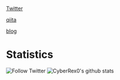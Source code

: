 <!--### Hi there 👋-->

[Twitter](https://twitter.com/yosuke_yamakawa)

[qiita](https://qiita.com/honahuku)

[blog](https://honahuku.hateblo.jp/archive)

<!--
**Honahuku/Honahuku** is a ✨ _special_ ✨ repository because its `README.md` (this file) appears on your GitHub profile.

Here are some ideas to get you started:

- 🔭 I’m currently working on ...
- 🌱 I’m currently learning ...
- 👯 I’m looking to collaborate on ...
- 🤔 I’m looking for help with ...
- 💬 Ask me about ...
- 📫 How to reach me: ...
- 😄 Pronouns: ...
- ⚡ Fun fact: ...
-->


# Statistics
![Follow Twitter](https://img.shields.io/twitter/follow/yosuke_yamakawa?style=social)
![CyberRex0's github stats](https://github-readme-stats.vercel.app/api?username=Honahuku)
